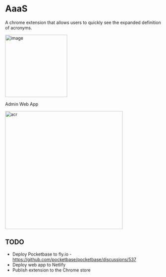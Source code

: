 # AaaS

A chrome extension that allows users to quickly see the expanded definition of acronyms.

<img width="200" alt="image" src="https://user-images.githubusercontent.com/43486503/222326782-1fbc4a1b-12e9-4a14-a63b-c983d876feb3.png">

Admin Web App

<img width="379" alt="acr" src="https://user-images.githubusercontent.com/43486503/222325803-68f4aec1-e328-456b-af93-f9085275e8aa.png">

## TODO

* Deploy Pocketbase to fly.io - https://github.com/pocketbase/pocketbase/discussions/537
* Deploy web app to Netlify
* Publish extension to the Chrome store
